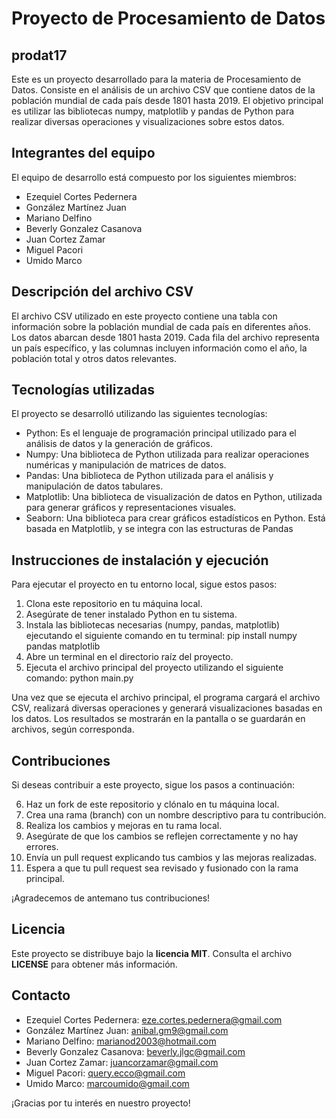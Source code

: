 # __Proyecto de Procesamiento de Datos__
## __prodat17__

Este es un proyecto desarrollado para la materia de Procesamiento de Datos. Consiste en el análisis de un archivo CSV que contiene datos de la población mundial de cada país desde 1801 hasta 2019. El objetivo principal es utilizar las bibliotecas numpy, matplotlib y pandas de Python para realizar diversas operaciones y visualizaciones sobre estos datos.

## **Integrantes del equipo**

El equipo de desarrollo está compuesto por los siguientes miembros:

- Ezequiel Cortes Pedernera
- González Martínez Juan
- Mariano Delfino
- Beverly Gonzalez Casanova
- Juan Cortez Zamar
- Miguel Pacori
- Umido Marco

## **Descripción del archivo CSV**

El archivo CSV utilizado en este proyecto contiene una tabla con información sobre la población mundial de cada país en diferentes años. Los datos abarcan desde 1801 hasta 2019. Cada fila del archivo representa un país específico, y las columnas incluyen información como el año, la población total y otros datos relevantes.

## **Tecnologías utilizadas**

El proyecto se desarrolló utilizando las siguientes tecnologías:

- Python: Es el lenguaje de programación principal utilizado para el análisis de datos y la generación de gráficos.
- Numpy: Una biblioteca de Python utilizada para realizar operaciones numéricas y manipulación de matrices de datos.
- Pandas: Una biblioteca de Python utilizada para el análisis y manipulación de datos tabulares.
- Matplotlib: Una biblioteca de visualización de datos en Python, utilizada para generar gráficos y representaciones visuales.
- Seaborn:  Una biblioteca para crear gráficos estadísticos en Python. Está basada en Matplotlib, y se integra con las estructuras de Pandas

## **Instrucciones de instalación y ejecución**

Para ejecutar el proyecto en tu entorno local, sigue estos pasos:

1. Clona este repositorio en tu máquina local.
2. Asegúrate de tener instalado Python en tu sistema.
3. Instala las bibliotecas necesarias (numpy, pandas, matplotlib) ejecutando el siguiente comando en tu terminal:
pip install numpy pandas matplotlib
4. Abre un terminal en el directorio raíz del proyecto.
5. Ejecuta el archivo principal del proyecto utilizando el siguiente comando:
python main.py

Una vez que se ejecuta el archivo principal, el programa cargará el archivo CSV, realizará diversas operaciones y generará visualizaciones basadas en los datos. Los resultados se mostrarán en la pantalla o se guardarán en archivos, según corresponda.

## **Contribuciones**

Si deseas contribuir a este proyecto, sigue los pasos a continuación:

6. Haz un fork de este repositorio y clónalo en tu máquina local.
7. Crea una rama (branch) con un nombre descriptivo para tu contribución.
8. Realiza los cambios y mejoras en tu rama local.
9. Asegúrate de que los cambios se reflejen correctamente y no hay errores.
10. Envía un pull request explicando tus cambios y las mejoras realizadas.
11. Espera a que tu pull request sea revisado y fusionado con la rama principal.

¡Agradecemos de antemano tus contribuciones!

## **Licencia**

Este proyecto se distribuye bajo la **licencia MIT**. Consulta el archivo **LICENSE** para obtener más información.

## **Contacto**

- Ezequiel Cortes Pedernera: eze.cortes.pedernera@gmail.com
- González Martínez Juan: anibal.gm9@gmail.com
- Mariano Delfino: marianod2003@hotmail.com
- Beverly Gonzalez Casanova: beverly.jlgc@gmail.com
- Juan Cortez Zamar: juancorzamar@gmail.com
- Miguel Pacori: query.ecco@gmail.com
- Umido Marco: marcoumido@gmail.com

¡Gracias por tu interés en nuestro proyecto!

